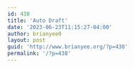 ```yaml
---
id: 438
title: 'Auto Draft'
date: '2023-06-23T11:15:27-04:00'
author: brianyee0
layout: post
guid: 'http://www.brianyee.org/?p=438'
permalink: '/?p=438'
---
```


